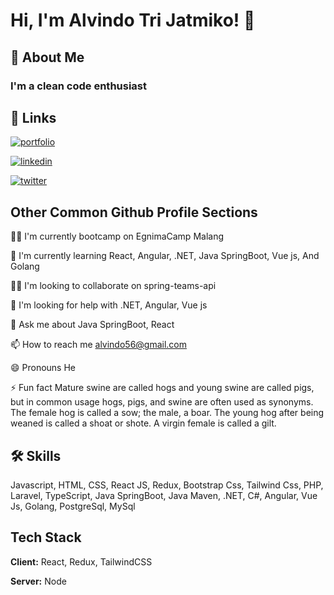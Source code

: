 
# Hi, I'm Alvindo Tri Jatmiko! 👋


## 🚀 About Me
### I'm a clean code enthusiast


## 🔗 Links
[![portfolio](https://img.shields.io/badge/my_portfolio-0?style=for-the-badge&logo=ko-fi&logoColor=white)](https://porto-alvindo.vercel.app/)

[![linkedin](https://img.shields.io/badge/linkedin-0A66C2?style=for-the-badge&logo=linkedin&logoColor=white)](https://www.linkedin.com/in/alvindo-tri-jatmiko-3848441b8/)

[![twitter](https://img.shields.io/badge/Instagram-E4405F?style=for-the-badge&logo=instagram&logoColor=white)](https://www.instagram.com/alvindotri.j/)


## Other Common Github Profile Sections
👩‍💻 I'm currently bootcamp on EgnimaCamp Malang

🧠 I'm currently learning React, Angular, .NET, Java SpringBoot, Vue js, And Golang

👯‍♀️ I'm looking to collaborate on spring-teams-api

🤔 I'm looking for help with .NET, Angular, Vue js

💬 Ask me about Java SpringBoot, React

📫 How to reach me alvindo56@gmail.com

😄 Pronouns He

⚡️ Fun fact Mature swine are called hogs and young swine are called pigs, but in common usage hogs, pigs, and swine are often used as synonyms. The female hog is called a sow; the male, a boar. The young hog after being weaned is called a shoat or shote. A virgin female is called a gilt.


## 🛠 Skills
Javascript, HTML, CSS, React JS, Redux, Bootstrap Css, Tailwind Css, PHP, Laravel, TypeScript, Java SpringBoot, Java Maven, .NET, C#, Angular, Vue Js, Golang, PostgreSql, MySql


## Tech Stack

**Client:** React, Redux, TailwindCSS

**Server:** Node


